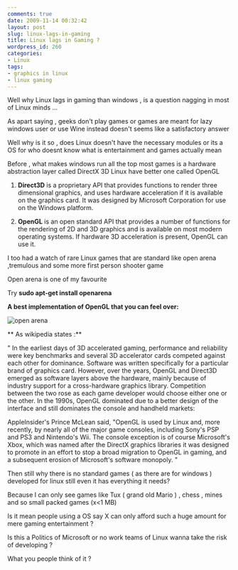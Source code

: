 ```yaml
---
comments: true
date: 2009-11-14 00:32:42
layout: post
slug: linux-lags-in-gaming
title: Linux lags in Gaming ?
wordpress_id: 260
categories:
- Linux
tags:
- graphics in linux
- linux gaming
---
```


Well why Linux lags in gaming than windows , is a question nagging in most of Linux  minds ...

As apart  saying , geeks don't play games or games are meant for lazy windows user or use Wine instead doesn't  seems  like a satisfactory answer 


Well why is it so , does Linux doesn't have the necessary modules or its a OS for who doesnt know what is entertainment and games actually mean 



Before , what makes windows run all the top most games is a hardware abstraction layer called DirectX 3D Linux have better one called OpenGL



   1. **Direct3D** is a proprietary API that provides functions to render three dimensional graphics, and uses hardware acceleration if it is available on the graphics card. It was designed by Microsoft Corporation for use on the Windows platform.



   2. **OpenGL** is an open standard API that provides a number of functions for the rendering of 2D and 3D graphics and is available on most modern operating systems. If hardware 3D acceleration is present, OpenGL can use it.




I too had a watch of rare Linux games that are standard like open arena ,tremulous and some more first person shooter game 



Open arena is one of my favourite 


Try **sudo apt-get install openarena**




**A best implementation of OpenGL that you  can feel over:**

![open arena](http://www.blogcdn.com/www.downloadsquad.com/media/2006/12/openarena.jpg)

**
As wikipedia states :**






" In the earliest days of 3D accelerated gaming, performance and reliability were key benchmarks and several 3D accelerator cards competed against each other for dominance. Software was written specifically for a particular brand of graphics card. However, over the years, OpenGL and Direct3D emerged as software layers above the hardware, mainly because of industry support for a cross-hardware graphics library. Competition between the two rose as each game developer would choose either one or the other. In the 1990s, OpenGL dominated due to a better design of the interface and still dominates the console and handheld markets:

AppleInsider's Prince McLean said, "OpenGL is used by Linux and, more recently, by nearly all of the major game consoles, including Sony's PSP and PS3 and Nintendo's Wii. The console exception is of course Microsoft's Xbox, which was named after the DirectX graphics libraries it was designed to promote in an effort to stop a broad migration to OpenGL in gaming, and a subsequent erosion of Microsoft's software monopoly.  "





Then still why there is no standard games ( as there are for windows ) developed for linux  still even it has everything it needs?


Because I can only  see games like Tux ( grand old Mario ) , chess  , mines and so small packed games (x<1 MB)




Is it mean people using a OS say X  can only afford such a huge amount for mere gaming entertainment ?



Is this a Politics of Microsoft or no work teams of Linux  wanna take the risk of developing ?


What you people think of it ?

